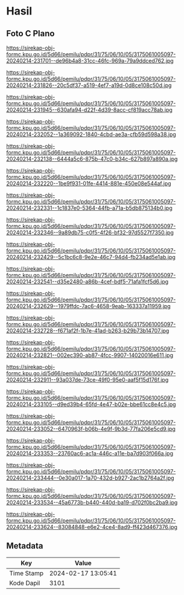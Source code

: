 # Hasil

## Foto C Plano

https://sirekap-obj-formc.kpu.go.id/5d66/pemilu/pdpr/31/75/06/10/05/3175061005097-20240214-231701--de96b4a8-31cc-46fc-969a-79a9ddced762.jpg

https://sirekap-obj-formc.kpu.go.id/5d66/pemilu/pdpr/31/75/06/10/05/3175061005097-20240214-231826--20c5df37-a519-4ef7-a19d-0d8ce108c50d.jpg

https://sirekap-obj-formc.kpu.go.id/5d66/pemilu/pdpr/31/75/06/10/05/3175061005097-20240214-231945--630afa94-d22f-4d39-8acc-cf819acc78ab.jpg

https://sirekap-obj-formc.kpu.go.id/5d66/pemilu/pdpr/31/75/06/10/05/3175061005097-20240214-232052--1a369092-1840-4cbd-ae3a-cfb59d598a38.jpg

https://sirekap-obj-formc.kpu.go.id/5d66/pemilu/pdpr/31/75/06/10/05/3175061005097-20240214-232138--6444a5c6-875b-47c0-b34c-627b897a890a.jpg

https://sirekap-obj-formc.kpu.go.id/5d66/pemilu/pdpr/31/75/06/10/05/3175061005097-20240214-232220--1be9f931-01fe-4414-881e-450e08e544af.jpg

https://sirekap-obj-formc.kpu.go.id/5d66/pemilu/pdpr/31/75/06/10/05/3175061005097-20240214-232331--1c1837e0-5364-44fb-a71a-b5db875134b0.jpg

https://sirekap-obj-formc.kpu.go.id/5d66/pemilu/pdpr/31/75/06/10/05/3175061005097-20240214-232346--9a89db75-c0f5-4f26-bf32-97d5527f7350.jpg

https://sirekap-obj-formc.kpu.go.id/5d66/pemilu/pdpr/31/75/06/10/05/3175061005097-20240214-232429--5c1bc6c8-9e2e-46c7-94d4-fb234ad5e1ab.jpg

https://sirekap-obj-formc.kpu.go.id/5d66/pemilu/pdpr/31/75/06/10/05/3175061005097-20240214-232541--d35e2480-a86b-4cef-bdf5-71afa1fcf5d6.jpg

https://sirekap-obj-formc.kpu.go.id/5d66/pemilu/pdpr/31/75/06/10/05/3175061005097-20240214-232629--1979ffdc-7ac6-4658-9eab-163337a11959.jpg

https://sirekap-obj-formc.kpu.go.id/5d66/pemilu/pdpr/31/75/06/10/05/3175061005097-20240214-232728--f671af2f-1b7e-41ad-b263-b29b73b14707.jpg

https://sirekap-obj-formc.kpu.go.id/5d66/pemilu/pdpr/31/75/06/10/05/3175061005097-20240214-232821--002ec390-ab87-4fcc-9907-14020016e611.jpg

https://sirekap-obj-formc.kpu.go.id/5d66/pemilu/pdpr/31/75/06/10/05/3175061005097-20240214-232911--93a037de-73ce-49f0-95e0-aaf5f15d176f.jpg

https://sirekap-obj-formc.kpu.go.id/5d66/pemilu/pdpr/31/75/06/10/05/3175061005097-20240214-233105--d9ed39b4-65fd-4e47-b02e-bbe61cc8e4c5.jpg

https://sirekap-obj-formc.kpu.go.id/5d66/pemilu/pdpr/31/75/06/10/05/3175061005097-20240214-233052--6470963f-b06b-4e9f-9b3d-77fa206e5cd9.jpg

https://sirekap-obj-formc.kpu.go.id/5d66/pemilu/pdpr/31/75/06/10/05/3175061005097-20240214-233353--23760ac6-ac1a-446c-a11e-ba7d903f066a.jpg

https://sirekap-obj-formc.kpu.go.id/5d66/pemilu/pdpr/31/75/06/10/05/3175061005097-20240214-233444--0e30a017-1a70-432d-b927-2ac1b2764a2f.jpg

https://sirekap-obj-formc.kpu.go.id/5d66/pemilu/pdpr/31/75/06/10/05/3175061005097-20240214-233534--45a6773b-b440-440d-ba19-d702f0bc2ba9.jpg

https://sirekap-obj-formc.kpu.go.id/5d66/pemilu/pdpr/31/75/06/10/05/3175061005097-20240214-233624--83084848-e6e2-4ce4-8ad9-ff423d467376.jpg


## Metadata

| Key        | Value               |
| ---------- | ------------------- |
| Time Stamp | 2024-02-17 13:05:41 |
| Kode Dapil | 3101                |



